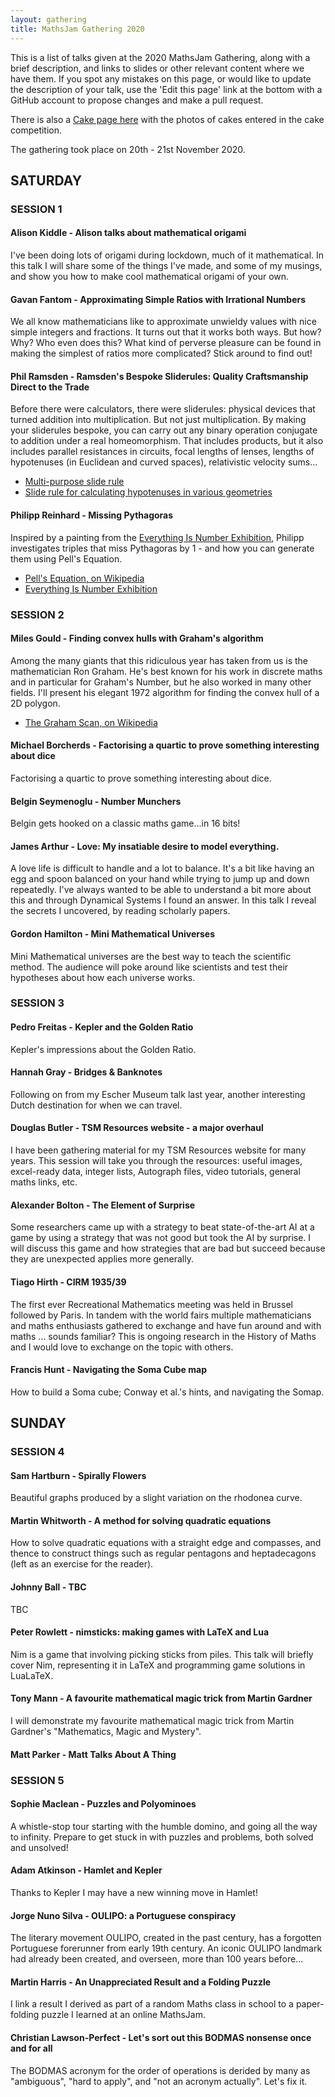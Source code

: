 ```yaml
---
layout: gathering
title: MathsJam Gathering 2020
---
```

	
This is a list of talks given at the 2020 MathsJam Gathering, along with a brief description, and links to slides or other relevant content where we have them. If you spot any mistakes on this page, or would like to update the description of your talk, use the 'Edit this page' link at the bottom with a GitHub account to propose changes and make a pull request.

There is also a [Cake page here]({{site.url}}/gathering/uk/archive/2020/cakes) with the photos of cakes entered in the cake competition.

The gathering took place on 20th - 21st November 2020.

## SATURDAY

### SESSION 1

#### Alison Kiddle - Alison talks about mathematical origami
I've been doing lots of origami during lockdown, much of it mathematical. In this talk I will share some of the things I've made, and some of my musings, and show you how to make cool mathematical origami of your own.

#### Gavan Fantom - Approximating Simple Ratios with Irrational Numbers
We all know mathematicians like to approximate unwieldy values with nice simple integers and fractions. It turns out that it works both ways. But how? Why? Who even does this? What kind of perverse pleasure can be found in making the simplest of ratios more complicated? Stick around to find out!

#### Phil Ramsden - Ramsden's Bespoke Sliderules: Quality Craftsmanship Direct to the Trade
Before there were calculators, there were sliderules: physical devices that turned addition into multiplication. But not just multiplication. By making your sliderules bespoke, you can carry out any binary operation conjugate to addition under a real homeomorphism. That includes products, but it also includes parallel resistances in circuits, focal lengths of lenses, lengths of hypotenuses (in Euclidean and curved spaces), relativistic velocity sums...

- [Multi-purpose slide rule](https://www.geogebra.org/classic/b84uaseu)
- [Slide rule for calculating hypotenuses in various geometries](https://www.geogebra.org/classic/fe4dsfp)

#### Philipp Reinhard - Missing Pythagoras
Inspired by a painting from the [Everything Is Number Exhibition](http://everything-is-number.net), Philipp investigates triples that miss Pythagoras by 1 - and how you can generate them using Pell's Equation.

- [Pell's Equation, on Wikipedia](https://en.wikipedia.org/wiki/Pell%27s_equation)
- [Everything Is Number Exhibition](http://everything-is-number.net)

### SESSION 2

#### Miles Gould - Finding convex hulls with Graham's algorithm
Among the many giants that this ridiculous year has taken from us is the mathematician Ron Graham. He's best known for his work in discrete maths and in particular for Graham's Number, but he also worked in many other fields. I'll present his elegant 1972 algorithm for finding the convex hull of a 2D polygon.

- [The Graham Scan, on Wikipedia](https://en.wikipedia.org/wiki/Graham_scan)

#### Michael Borcherds - Factorising a quartic to prove something interesting about dice
Factorising a quartic to prove something interesting about dice.

#### Belgin Seymenoglu - Number Munchers
Belgin gets hooked on a classic maths game...in 16 bits!

#### James Arthur - Love: My insatiable desire to model everything.
A love life is difficult to handle and a lot to balance. It's a bit like having an egg and spoon balanced on your hand while trying to jump up and down repeatedly. I've always wanted to be able to understand a bit more about this and through Dynamical Systems I found an answer. In this talk I reveal the secrets I uncovered, by reading scholarly papers.

#### Gordon Hamilton - Mini Mathematical Universes
Mini Mathematical universes are the best way to teach the scientific method. The audience will poke around like scientists and test their hypotheses about how each universe works.

### SESSION 3 

#### Pedro Freitas - Kepler and the Golden Ratio
Kepler's impressions about the Golden Ratio.

#### Hannah Gray - Bridges & Banknotes
Following on from my Escher Museum talk last year, another interesting Dutch destination for when we can travel. 

#### Douglas Butler - TSM Resources website - a major overhaul
I have been gathering material for my TSM Resources website for many years. This session will take you through the resources: useful images, excel-ready data, integer lists, Autograph files, video tutorials, general maths links, etc.

#### Alexander Bolton - The Element of Surprise
Some researchers came up with a strategy to beat state-of-the-art AI at a game by using a strategy that was not good but took the AI by surprise. I will discuss this game and how strategies that are bad but succeed because they are unexpected applies more generally.

#### Tiago Hirth - CIRM 1935/39
The first ever Recreational Mathematics meeting was held in Brussel followed by Paris. In tandem with the world fairs multiple mathematicians and maths enthusiasts gathered to exchange and have fun around and with maths ... sounds familiar? This is ongoing research in the History of Maths and I would love to exchange on the topic with others.

#### Francis Hunt - Navigating the Soma Cube map
How to build a Soma cube; Conway et al.'s hints, and navigating the Somap.

## SUNDAY

### SESSION 4

#### Sam Hartburn - Spirally Flowers
Beautiful graphs produced by a slight variation on the rhodonea curve.

#### Martin Whitworth - A method for solving quadratic equations
How to solve quadratic equations with a straight edge and compasses, and thence to construct things such as regular pentagons and heptadecagons (left as an exercise for the reader).

#### Johnny Ball - TBC
TBC

#### Peter Rowlett - nimsticks: making games with LaTeX and Lua
Nim is a game that involving picking sticks from piles. This talk will briefly cover Nim, representing it in LaTeX and programming game solutions in LuaLaTeX.

#### Tony Mann - A favourite mathematical magic trick from Martin Gardner 
I will demonstrate my favourite mathematical magic trick from Martin Gardner's "Mathematics, Magic and Mystery".

#### Matt Parker - Matt Talks About A Thing

### SESSION 5

#### Sophie Maclean - Puzzles and Polyominoes
A whistle-stop tour starting with the humble domino, and going all the way to infinity. Prepare to get stuck in with puzzles and problems, both solved and unsolved!

#### Adam Atkinson - Hamlet and Kepler
Thanks to Kepler I may have a new winning move in Hamlet! 

#### Jorge Nuno Silva - OULIPO: a Portuguese conspiracy
The literary movement OULIPO, created in the past century, has a forgotten Portuguese forerunner from early 19th century. An iconic OULIPO landmark had already been created, and overseen, more than 100 years before...  

#### Martin Harris - An Unappreciated Result and a Folding Puzzle
I link a result I derived as part of a random Maths class in school to a paper-folding puzzle I learned at an online MathsJam.

#### Christian Lawson-Perfect - Let's sort out this BODMAS nonsense once and for all
The BODMAS acronym for the order of operations is derided by many as "ambiguous", "hard to apply", and "not an acronym actually". Let's fix it.
